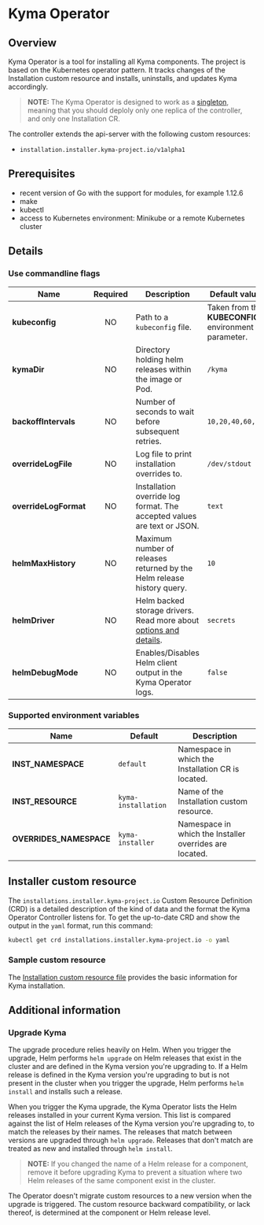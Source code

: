 # Kyma Operator

## Overview

Kyma Operator is a tool for installing all Kyma components. The project is based on the Kubernetes operator pattern. It tracks changes of the Installation custom resource and installs, uninstalls, and updates Kyma accordingly. 

>**NOTE:** The Kyma Operator is designed to work as a [singleton](https://en.wikipedia.org/wiki/Singleton_pattern), meaning that you should deploly only one replica of the controller, and only one Installation CR.

The controller extends the api-server with the following custom resources:
- `installation.installer.kyma-project.io/v1alpha1`

## Prerequisites

- recent version of Go with the support for modules, for example 1.12.6
- make
- kubectl
- access to Kubernetes environment: Minikube or a remote Kubernetes cluster

## Details

### Use commandline flags

| Name | Required | Description | Default value |
|------|:----------:|-------------|-----------------|
| **kubeconfig** | NO | Path to a `kubeconfig` file. | Taken from the **KUBECONFIG** environment parameter.|
| **kymaDir** | NO | Directory holding helm releases within the image or Pod. | `/kyma` |
| **backoffIntervals** | NO | Number of seconds to wait before subsequent retries. | `10,20,40,60,80` |
| **overrideLogFile** | NO | Log file to print installation overrides to. | `/dev/stdout` |
| **overrideLogFormat** | NO | Installation override log format. The accepted values are text or JSON. | `text` |
| **helmMaxHistory**  | NO | Maximum number of releases returned by the Helm release history query. | `10` |
| **helmDriver** | NO | Helm backed storage drivers. Read more about [options and details](https://helm.sh/docs/helm/helm/#helm). | `secrets` |
| **helmDebugMode** | NO | Enables/Disables Helm client output in the Kyma Operator logs. | `false` |

### Supported environment variables

| Name | Default | Description |
| ---- | ------- | ----------- |
| **INST_NAMESPACE** | `default` | Namespace in which the Installation CR is located. |
| **INST_RESOURCE** | `kyma-installation` | Name of the Installation custom resource. |
| **OVERRIDES_NAMESPACE** | `kyma-installer` | Namespace in which the Installer overrides are located. |

## Installer custom resource

The `installations.installer.kyma-project.io` Custom Resource Definition (CRD) is a detailed description of the kind of data and the format the Kyma Operator Controller listens for. To get the up-to-date CRD and show
the output in the `yaml` format, run this command:

```bash
kubectl get crd installations.installer.kyma-project.io -o yaml
```

### Sample custom resource

The [Installation custom resource file](https://kyma-project-old.netlify.app/docs/root/kyma/#custom-resource-installation) provides the basic information for Kyma installation.

## Additional information

### Upgrade Kyma

The upgrade procedure relies heavily on Helm. When you trigger the upgrade, Helm performs `helm upgrade` on Helm releases that exist in the cluster and are defined in the Kyma version you're upgrading to. If a Helm release is defined in the Kyma version you're upgrading to but is not present in the cluster when you trigger the upgrade, Helm performs `helm install` and installs such a release.

When you trigger the Kyma upgrade, the Kyma Operator lists the Helm releases installed in your current Kyma version. This list is compared against the list of Helm releases of the Kyma version you're upgrading to, to match the releases by their names. The releases that match between versions are upgraded through `helm upgrade`. Releases that don't match are treated as new and installed through `helm install`.

>**NOTE:** If you changed the name of a Helm release for a component, remove it before upgrading Kyma to prevent a situation where two Helm releases of the same component exist in the cluster.

The Operator doesn't migrate custom resources to a new version when the upgrade is triggered. The custom resource backward compatibility, or lack thereof, is determined at the component or Helm release level.
